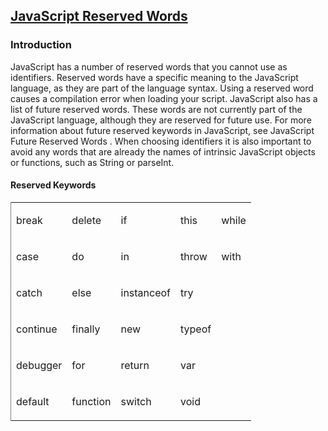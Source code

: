 ## [JavaScript Reserved Words](JavaScript-Reserved-Words.html)

### Introduction 

 JavaScript has a number of reserved words that you cannot use as identifiers. Reserved words have a specific meaning to the JavaScript language, as they are part of the language syntax. Using a
reserved word causes a compilation error when loading your script. JavaScript also has a list of future reserved words. These words are not currently part of the JavaScript language, although they
are reserved for future use. For more information about future reserved keywords in JavaScript, see JavaScript Future Reserved Words . When choosing identifiers it is also important to avoid any
words that are already the names of intrinsic JavaScript objects or functions, such as String or parseInt.

#### Reserved Keywords 

<div id="sectionSection0" class="section" name="collapseableSection" style="" expanded="true">
  <div class="caption"></div>
  <div class="tableSection">
    <table width="50%" cellspacing="2" cellpadding="5" frame="lhs">
      <tr>
        <td>
          <p xmlns:util="util">
            break
          </p>
        </td>
        <td>
          <p xmlns:util="util">
            delete
          </p>
        </td>
        <td>
          <p xmlns:util="util">
            if
          </p>
        </td>
        <td>
          <p xmlns:util="util">
            this
          </p>
        </td>
        <td>
          <p xmlns:util="util">
            while
          </p>
        </td>
      </tr>
      <tr>
        <td>
          <p xmlns:util="util">
            case
          </p>
        </td>
        <td>
          <p xmlns:util="util">
            do
          </p>
        </td>
        <td>
          <p xmlns:util="util">
            in
          </p>
        </td>
        <td>
          <p xmlns:util="util">
            throw
          </p>
        </td>
        <td>
          <p xmlns:util="util">
            with
          </p>
        </td>
      </tr>
      <tr>
        <td>
          <p xmlns:util="util">
            catch
          </p>
        </td>
        <td>
          <p xmlns:util="util">
            else
          </p>
        </td>
        <td>
          <p xmlns:util="util">
            instanceof
          </p>
        </td>
        <td>
          <p xmlns:util="util">
            try
          </p>
        </td>
        <td>
          <p xmlns:util="util"></p>
        </td>
      </tr>
      <tr>
        <td>
          <p xmlns:util="util">
            continue
          </p>
        </td>
        <td>
          <p xmlns:util="util">
            finally
          </p>
        </td>
        <td>
          <p xmlns:util="util">
            new
          </p>
        </td>
        <td>
          <p xmlns:util="util">
            typeof
          </p>
        </td>
        <td>
          <p xmlns:util="util"></p>
        </td>
      </tr>
      <tr>
        <td>
          <p xmlns:util="util">
            debugger
          </p>
        </td>
        <td>
          <p xmlns:util="util">
            for
          </p>
        </td>
        <td>
          <p xmlns:util="util">
            return
          </p>
        </td>
        <td>
          <p xmlns:util="util">
            var
          </p>
        </td>
        <td>
          <p xmlns:util="util"></p>
        </td>
      </tr>
      <tr>
        <td>
          <p xmlns:util="util">
            default
          </p>
        </td>
        <td>
          <p xmlns:util="util">
            function
          </p>
        </td>
        <td>
          <p xmlns:util="util">
            switch
          </p>
        </td>
        <td>
          <p xmlns:util="util">
            void
          </p>
        </td>
        <td>
          <p xmlns:util="util"></p>
        </td>
      </tr>
    </table>
  </div>
</div>

